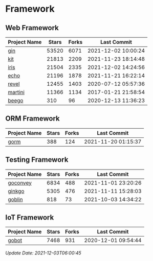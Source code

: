 # Framework

## Web Framework
| Project Name | Stars | Forks | Last Commit |
| ------------ | ----- | ----- | ----------- |
| [gin](https://github.com/gin-gonic/gin) | 53520 | 6071 | 2021-12-02 10:00:24 |
| [kit](https://github.com/go-kit/kit) | 21813 | 2209 | 2021-11-23 18:14:48 |
| [iris](https://github.com/kataras/iris) | 21504 | 2335 | 2021-12-02 14:24:56 |
| [echo](https://github.com/labstack/echo) | 21196 | 1878 | 2021-11-21 16:22:14 |
| [revel](https://github.com/revel/revel) | 12455 | 1403 | 2020-07-12 05:57:36 |
| [martini](https://github.com/go-martini/martini) | 11366 | 1134 | 2017-01-21 21:58:54 |
| [beego](https://github.com/astaxie/beego) | 310 | 96 | 2020-12-13 11:36:23 |

## ORM Framework
| Project Name | Stars | Forks | Last Commit |
| ------------ | ----- | ----- | ----------- |
| [gorm](https://github.com/jinzhu/gorm) | 388 | 124 | 2021-11-20 01:15:37 |

## Testing Framework
| Project Name | Stars | Forks | Last Commit |
| ------------ | ----- | ----- | ----------- |
| [goconvey](https://github.com/smartystreets/goconvey) | 6834 | 488 | 2021-11-01 23:20:26 |
| [ginkgo](https://github.com/onsi/ginkgo) | 5305 | 476 | 2021-11-11 15:28:03 |
| [goblin](https://github.com/franela/goblin) | 818 | 73 | 2021-10-03 14:34:22 |

## IoT Framework
| Project Name | Stars | Forks | Last Commit |
| ------------ | ----- | ----- | ----------- |
| [gobot](https://github.com/hybridgroup/gobot) | 7468 | 931 | 2020-12-01 09:54:44 |

*Update Date: 2021-12-03T06:00:45*